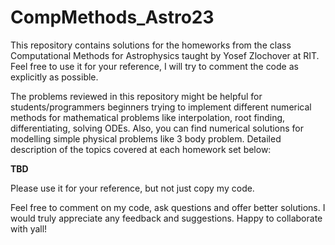# CompMethods_Astro23

This repository contains solutions for the homeworks from the class Computational Methods for Astrophysics taught by Yosef Zlochover at RIT. Feel free to use it for your reference, I will try to comment the code as explicitly as possible. 

The problems reviewed in this repository might be helpful for students/programmers beginners trying to implement different numerical methods for mathematical problems like interpolation, root finding, differentiating, solving ODEs. Also, you can find numerical solutions for modelling simple physical problems like 3 body problem. Detailed description of the topics covered at each homework set below:

**TBD**

Please use it for your reference, but not just copy my code. 

Feel free to comment on my code, ask questions and offer better solutions. I would truly appreciate any feedback and suggestions. Happy to collaborate with yall!

